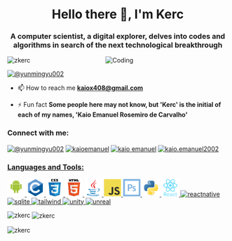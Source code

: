 <h1 align="center">Hello there 👋, I'm Kerc</h1>
<h3 align="center">A computer scientist, a digital explorer, delves into codes and algorithms in search of the next technological breakthrough</h3>
<img align="right" alt="Coding" width="280" src="https://media.tenor.com/rePDfDWO3XoAAAAd/hacking.gif">

<p align="left"> <img src="https://komarev.com/ghpvc/?username=zkerc&label=Profile%20views&color=100eb4&style=flat" alt="zkerc" /> </p>

<p align="left"> <a href="https://twitter.com/@yunmingyu002" target="blank"><img src="https://img.shields.io/twitter/follow/@yunmingyu002?logo=twitter&style=for-the-badge" alt="@yunmingyu002" /></a> </p>

- 📫 How to reach me **kaiox408@gmail.com**

- ⚡ Fun fact **Some people here may not know, but 'Kerc' is the initial of each of my names, 'Kaio Emanuel Rosemiro de Carvalho'**

<h3 align="left">Connect with me:</h3>
<p align="left">
<a href="https://twitter.com/@yunmingyu002" target="blank"><img align="center" src="https://raw.githubusercontent.com/rahuldkjain/github-profile-readme-generator/master/src/images/icons/Social/twitter.svg" alt="@yunmingyu002" height="30" width="40" /></a>
<a href="https://www.linkedin.com/in/kaio-emanuel-670183260/" target="blank"><img align="center" src="https://raw.githubusercontent.com/rahuldkjain/github-profile-readme-generator/master/src/images/icons/Social/linked-in-alt.svg" alt="kaioemanuel" height="30" width="40" /></a>
<a href="https://www.facebook.com/people/Kaio-Emanuel/pfbid02vJhcSMsGsuUhs4m2tV8dkurZ8UK1g8GUHGmXKsSzBr3Jzhb7c5nxL65P2sNsrV9Fl/" target="blank"><img align="center" src="https://raw.githubusercontent.com/rahuldkjain/github-profile-readme-generator/master/src/images/icons/Social/facebook.svg" alt="kaio emanuel" height="30" width="40" /></a>
<a href="https://instagram.com/kaio.emanuel2002" target="blank"><img align="center" src="https://raw.githubusercontent.com/rahuldkjain/github-profile-readme-generator/master/src/images/icons/Social/instagram.svg" alt="kaio.emanuel2002" height="30" width="40" /></a>
<a href="https://discord.gg/kerc0" target="blank">
</p>

<h3 align="left">Languages and Tools:</h3>
<p align="left"> <a href="https://developer.android.com" target="_blank" rel="noreferrer"> <img src="https://raw.githubusercontent.com/devicons/devicon/master/icons/android/android-original-wordmark.svg" alt="android" width="40" height="40"/> </a> <a href="https://www.cprogramming.com/" target="_blank" rel="noreferrer"> <img src="https://raw.githubusercontent.com/devicons/devicon/master/icons/c/c-original.svg" alt="c" width="40" height="40"/> </a> <a href="https://www.w3schools.com/css/" target="_blank" rel="noreferrer"> <img src="https://raw.githubusercontent.com/devicons/devicon/master/icons/css3/css3-original-wordmark.svg" alt="css3" width="40" height="40"/> </a> <a href="https://www.w3.org/html/" target="_blank" rel="noreferrer"> <img src="https://raw.githubusercontent.com/devicons/devicon/master/icons/html5/html5-original-wordmark.svg" alt="html5" width="40" height="40"/> </a> <a href="https://www.java.com" target="_blank" rel="noreferrer"> <img src="https://raw.githubusercontent.com/devicons/devicon/master/icons/java/java-original.svg" alt="java" width="40" height="40"/> </a> <a href="https://developer.mozilla.org/en-US/docs/Web/JavaScript" target="_blank" rel="noreferrer"> <img src="https://raw.githubusercontent.com/devicons/devicon/master/icons/javascript/javascript-original.svg" alt="javascript" width="40" height="40"/> </a> <a href="https://www.photoshop.com/en" target="_blank" rel="noreferrer"> <img src="https://raw.githubusercontent.com/devicons/devicon/master/icons/photoshop/photoshop-line.svg" alt="photoshop" width="40" height="40"/> </a> <a href="https://www.python.org" target="_blank" rel="noreferrer"> <img src="https://raw.githubusercontent.com/devicons/devicon/master/icons/python/python-original.svg" alt="python" width="40" height="40"/> </a> <a href="https://reactjs.org/" target="_blank" rel="noreferrer"> <img src="https://raw.githubusercontent.com/devicons/devicon/master/icons/react/react-original-wordmark.svg" alt="react" width="40" height="40"/> </a> <a href="https://reactnative.dev/" target="_blank" rel="noreferrer"> <img src="https://reactnative.dev/img/header_logo.svg" alt="reactnative" width="40" height="40"/> </a> <a href="https://www.sqlite.org/" target="_blank" rel="noreferrer"> <img src="https://www.vectorlogo.zone/logos/sqlite/sqlite-icon.svg" alt="sqlite" width="40" height="40"/> </a> <a href="https://tailwindcss.com/" target="_blank" rel="noreferrer"> <img src="https://www.vectorlogo.zone/logos/tailwindcss/tailwindcss-icon.svg" alt="tailwind" width="40" height="40"/> </a> <a href="https://unity.com/" target="_blank" rel="noreferrer"> <img src="https://www.vectorlogo.zone/logos/unity3d/unity3d-icon.svg" alt="unity" width="40" height="40"/> </a> <a href="https://unrealengine.com/" target="_blank" rel="noreferrer"> <img src="https://raw.githubusercontent.com/kenangundogan/fontisto/036b7eca71aab1bef8e6a0518f7329f13ed62f6b/icons/svg/brand/unreal-engine.svg" alt="unreal" width="40" height="40"/> </a> </p>

<p><img align="left" src="https://github-readme-stats.vercel.app/api/top-langs?username=zkerc&show_icons=true&theme=tokyonight&title_color=ffffff&text_color=ffffff&locale=en&layout=compact" alt="zkerc" /></p>

<p>&nbsp;<img align="center" src="https://github-readme-stats.vercel.app/api?username=zkerc&show_icons=true&theme=tokyonight&title_color=ffffff&text_color=ffffff&locale=en" alt="zkerc" /></p>

<p><img align="center" src="https://github-readme-streak-stats.herokuapp.com/?user=zkerc&theme=highcontrast" alt="zkerc" /></p>
